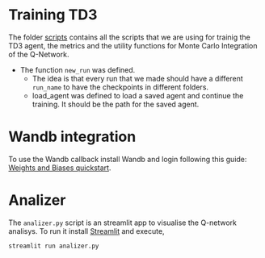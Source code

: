 # Training TD3 

The folder [scripts](./scripts) contains all the scripts that we are using for trainig the TD3 agent, the metrics and the utility functions for Monte Carlo Integration of the Q-Network.

- The function `new_run` was defined.
  - The idea is that every run that we made should have a different `run_name` to have the checkpoints in different folders. 
  - load_agent was defined to load a saved agent and continue the training. It should be the path for the saved agent.  
  
# Wandb integration
To use the Wandb callback install Wandb and login following this guide: [Weights and Biases quickstart](https://docs.wandb.ai/quickstart).

# Analizer 

The `analizer.py` script is an streamlit app to visualise the Q-network analisys. To run it install [Streamlit](https://streamlit.io/) and execute,

`streamlit run analizer.py`
